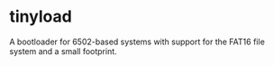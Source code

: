tinyload
========

A bootloader for 6502-based systems with support for the FAT16 file system and a small footprint.
